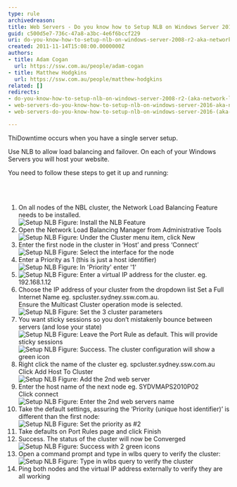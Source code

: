 ```yaml
---
type: rule
archivedreason: 
title: Web Servers - Do you know how to Setup NLB on Windows Server 2016? (aka Network Load Balancing)
guid: c500d5e7-736c-47a8-a3bc-4e6f6bccf229
uri: do-you-know-how-to-setup-nlb-on-windows-server-2008-r2-aka-network-load-balancing
created: 2011-11-14T15:08:00.0000000Z
authors:
- title: Adam Cogan
  url: https://ssw.com.au/people/adam-cogan
- title: Matthew Hodgkins
  url: https://ssw.com.au/people/matthew-hodgkins
related: []
redirects:
- do-you-know-how-to-setup-nlb-on-windows-server-2008-r2-(aka-network-load-balancing)
- web-servers-do-you-know-how-to-setup-nlb-on-windows-server-2016-aka-network-load-balancing
- web-servers-do-you-know-how-to-setup-nlb-on-windows-server-2016-(aka-network-load-balancing)

---
```



<p>ThiDowntime occurs when you have a single server setup.</p>
<p>Use NLB to allow load balancing and failover. On each of your Windows Servers you will host your website. </p>
<p>You need to follow these steps to get it up and running&#58;</p>

<br><excerpt class='endintro'></excerpt><br>
<ol>
<li>On all nodes of the NBL cluster, the Network Load Balancing Feature needs to be installed.<br>
<img class="ms-rteCustom-ImageArea" alt="Setup NLB" src="/ITAndNetworking/RulesToBetterWindowsServers/PublishingImages/Setup-NLB-1.jpg" /> <span class="ms-rteCustom-FigureNormal">Figure&#58; Install the NLB Feature</span>
</li>
<li>Open the Network Load Balancing Manager from Administrative Tools<br>
<img class="ms-rteCustom-ImageArea" alt="Setup NLB" src="/ITAndNetworking/RulesToBetterWindowsServers/PublishingImages/Setup-NLB-2.jpg" /> <span class="ms-rteCustom-FigureNormal">Figure&#58; Under the Cluster menu item, click New</span>
</li>
<li>Enter the first node in the cluster in ‘Host’ and press ‘Connect’<br>
<img class="ms-rteCustom-ImageArea" alt="Setup NLB" src="/ITAndNetworking/RulesToBetterWindowsServers/PublishingImages/Setup-NLB-3.jpg" /> <span class="ms-rteCustom-FigureNormal">Figure&#58; Select the interface for the node</span>
</li>
<li>Enter a Priority as 1 (this is just a host identifier)<br>
<img class="ms-rteCustom-ImageArea" alt="Setup NLB" src="/ITAndNetworking/RulesToBetterWindowsServers/PublishingImages/Setup-NLB-4.jpg" /> <span class="ms-rteCustom-FigureNormal">Figure&#58; In 'Priority' enter '1'</span>
</li>
<li>
<img class="ms-rteCustom-ImageArea" alt="Setup NLB" src="/ITAndNetworking/RulesToBetterWindowsServers/PublishingImages/Setup-NLB-5.jpg" /> <span class="ms-rteCustom-FigureNormal">Figure&#58; Enter a virtual IP address for the cluster.  eg. 192.168.1.12</span>

</li>
<li>Choose the IP address of your cluster from the dropdown list 
Set a Full Internet Name eg.  spcluster.sydney.ssw.com.au. <br>
Ensure the Multicast Cluster operation mode is selected.<br>
<img class="ms-rteCustom-ImageArea" alt="Setup NLB" src="/ITAndNetworking/RulesToBetterWindowsServers/PublishingImages/Setup-NLB-6.jpg" /> <span class="ms-rteCustom-FigureNormal">Figure&#58; Set the 3 cluster parameters</span>

</li>
<li>You want sticky sessions so you don’t mistakenly bounce between servers (and lose your state)<br>
<img class="ms-rteCustom-ImageArea" alt="Setup NLB" src="/ITAndNetworking/RulesToBetterWindowsServers/PublishingImages/Setup-NLB-7.jpg" /> <span class="ms-rteCustom-FigureNormal">Figure&#58; Leave the Port Rule as default. This will provide sticky sessions</span><br>
<img class="ms-rteCustom-ImageArea" alt="Setup NLB" src="/ITAndNetworking/RulesToBetterWindowsServers/PublishingImages/Setup-NLB-8.jpg" /> <span class="ms-rteCustom-FigureNormal">Figure&#58; Success. The cluster configuration will show a green icon</span>
</li>
<li>Right click the name of the cluster eg. spcluster.sydney.ssw.com.au
Click Add Host To Cluster<br>
<img class="ms-rteCustom-ImageArea" alt="Setup NLB" src="/ITAndNetworking/RulesToBetterWindowsServers/PublishingImages/Setup-NLB-9.jpg" /> <span class="ms-rteCustom-FigureNormal">Figure&#58; Add the 2nd web server</span>
</li>
<li>Enter the host name of the next node eg. SYDVMAPS2010P02<br>
Click connect<br>
<img class="ms-rteCustom-ImageArea" alt="Setup NLB" src="/ITAndNetworking/RulesToBetterWindowsServers/PublishingImages/Setup-NLB-10.jpg" /> <span class="ms-rteCustom-FigureNormal">Figure&#58; Enter the 2nd web servers name</span>

</li>
<li>Take the default settings, assuring the ‘Priority (unique host identifier)’ is different than the first node&#58;<br>
<img class="ms-rteCustom-ImageArea" alt="Setup NLB" src="/ITAndNetworking/RulesToBetterWindowsServers/PublishingImages/Setup-NLB-11.jpg" /> <span class="ms-rteCustom-FigureNormal">Figure&#58; Set the priority as #2</span>

</li>
<li>Take defaults on Port Rules page and click Finish</li>

<li>Success. The status of the cluster will now be Converged<br>
<img class="ms-rteCustom-ImageArea" alt="Setup NLB" src="/ITAndNetworking/RulesToBetterWindowsServers/PublishingImages/Setup-NLB-12.jpg" /> <span class="ms-rteCustom-FigureNormal">Figure&#58; Success with 2 green icons</span>

</li>
<li>Open a command prompt and type in wlbs query to verify the cluster&#58;<br>
<img class="ms-rteCustom-ImageArea" alt="Setup NLB" src="/ITAndNetworking/RulesToBetterWindowsServers/PublishingImages/Setup-NLB-13.jpg" /> <span class="ms-rteCustom-FigureNormal">Figure&#58; Type in wlbs query to verify the cluster</span> 
</li>
<li>Ping both nodes and the virtual IP address externally to verify they are all working</li>
</ol>



